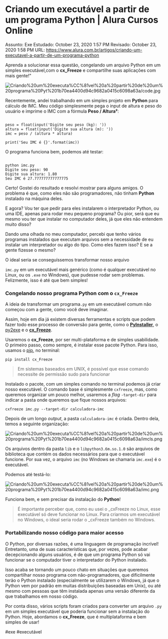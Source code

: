 # Criando um executável a partir de um programa Python | Alura Cursos Online

Assunto: Exe
Estudado: October 23, 2020 1:57 PM
Revisado: October 23, 2020 1:58 PM
URL: https://www.alura.com.br/artigos/criando-um-executavel-a-partir-de-um-programa-python

Aprenda a solucionar essa questão, congelando um arquivo Python em um simples executável,com o **cx_Freeze** e compartilhe suas aplicações com mais gente!"

![Criando%20um%20executa%CC%81vel%20a%20partir%20de%20um%20programa%20Pyt%201b70ea4400d94c9682a0415c6098a63a/code.jpg](code.jpg)

Recentemente, andei trabalhando em um simples projeto em **Python** para cálculo de IMC. Meu código simplesmente pega o input de altura e peso do usuário e imprime o IMC com a fórmula **Peso / Altura²**:

```

peso = float(input('Digite seu peso (kg): '))
altura = float(input('Digite sua altura (m): '))
imc = peso / (altura * altura)

print('Seu IMC é {}'.format(imc))

```

O programa funciona bem, podemos até testar:

```

python imc.py
Digite seu peso: 90
Digite sua altura: 1.80
Seu IMC é 27.777777777777775
```

Certo! Gostei do resultado e resolvi mostrar para alguns amigos. O problema é que, como eles não são programadores, não tinham **Python** instalado na máquina deles.

E agora? Vou ter que pedir para eles instalarem o interpretador Python, ou uma IDE, apenas para rodar meu pequeno programa? Ou pior, será que eu mesmo vou ter que instalar no computador deles, já que eles não entendem muito disso?

Dando uma olhada no meu computador, percebi que tenho vários programas instalados que executam arquivos sem a necessidade de eu instalar um interpretador ou algo do tipo. Como eles fazem isso? E se a gente fizesse o mesmo?

O ideal seria se conseguíssemos transformar nosso arquivo

`imc.py` em um executável mais genérico (como é qualquer executável no Linux, ou os `.exe` no Windows), que pudesse rodar sem problemas. Felizmente, isso é até que bem simples!

### Congelando nosso programa Python com o `cx_Freeze`

A ideia de transformar um programa`.py` em um executável comum não começou com a gente, como você deve imaginar.

Assim, hoje em dia já existem diversas ferramentas e scripts que podem fazer todo esse processo de conversão para gente, como o **[PyInstaller](https://www.pyinstaller.org/)**, o [py2exe](http://www.py2exe.org/) e o **[cx_Freeze](https://anthony-tuininga.github.io/cx_Freeze/)**.

Usaremos o **cx_Freeze**, por ser multi-plataforma e de simples usabilidade. O primeiro passo, como sempre, é instalar esse pacote Python. Para isso, usamos o [pip](https://pypi.org/), no terminal:

```
pip install cx_Freeze

```

> Em sistemas baseados em UNIX, é possível que esse comando necessite de permissão sudo para funcionar
> 

Instalado o pacote, com um simples comando no terminal podemos já criar nosso executável. O comando base é simplesmente `cxfreeze`, mas, como queremos organizar um pouco melhor, usaremos a *flag* `-target-dir` para indicar a pasta onde queremos que fique nossos arquivos:

```
cxfreeze imc.py --target-dir calculadora-imc
```

Depois de um longo *output*, a pasta `calculadora-imc` é criada. Dentro dela, temos a seguinte organização:

![Criando%20um%20executa%CC%81vel%20a%20partir%20de%20um%20programa%20Pyt%201b70ea4400d94c9682a0415c6098a63a/imcls.png](imcls.png)

Os arquivos dentro da pasta `lib` e o `libpython3.6m.so.1.0` são arquivos de biblioteca que contém os dados necessários para que o executável funcione. Por sua vez, o arquivo `imc` (no Windows se chamaria `imc.exe`) é o executável.

Podemos até testá-lo:

![Criando%20um%20executa%CC%81vel%20a%20partir%20de%20um%20programa%20Pyt%201b70ea4400d94c9682a0415c6098a63a/imc.png](imc.png)

Funciona bem, e sem precisar da instalação do **Python**!

> É importante perceber que, como eu usei o _cxFreeze no Linux, esse executável só deve funcionar no Linux. Para criarmos um executável no Windows, o ideal seria rodar o _cxFreeze também no Windows.
> 

### Portabilizando nosso código para maior acesso

O Python, por diversas razões, é uma linguagem de programação incrível! Entretanto, uma de suas características que, por vezes, pode acabar decepcionando alguns usuários, é de que um programa Python só vai funcionar se o computador tiver o interpretador do Python instalado.

Isso acaba se tornando um pouco chato em situações que queremos compartilhar nosso programa com não-programadores, que dificilmente terão o Python instalado (especialmente se utilizarem o Windows, já que o Python vem por padrão em muitas distribuições baseadas em Unix), ou até mesmo com pessoas que têm instalada apenas uma versão diferente da que trabalhamos em nosso código.

Por conta disso, vários scripts foram criados para converter um arquivo `.py` em um simples executável que poderia funcionar sem a instalação do Python. Hoje, abordamos o **cx_Freeze**, que é multiplataforma e bem simples de usar!

#exe #executável